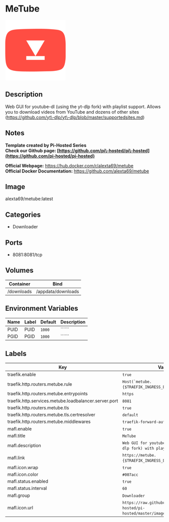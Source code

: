 # MeTube

![Logo](images/MeTube.png)

## Description
Web GUI for youtube\-dl (using the yt\-dlp fork) with playlist support. Allows you to download videos from YouTube and dozens of other sites (https://github.com/yt\-dlp/yt\-dlp/blob/master/supportedsites.md)

## Notes
**Template created by Pi\-Hosted Series**  
**Check our Github page: [https://github.com/pi\-hosted/pi\-hosted](https://github.com/pi-hosted/pi-hosted)**  
  
**Official Webpage:** <https://hub.docker.com/r/alexta69/metube>  
**Official Docker Documentation:** <https://github.com/alexta69/metube>  
  
  


## Image
alexta69/metube:latest

## Categories
- Downloader

## Ports
- 8081:8081/tcp

## Volumes
| Container | Bind |
|-----------|------|
| /downloads | /appdata/downloads |

## Environment Variables
| Name | Label | Default | Description |
|------|-------|---------|-------------|
| PUID | PUID | ```1000``` | `````` |
| PGID | PGID | ```1000``` | `````` |

## Labels
| Key | Value |
|-----|-------|
| traefik.enable | ```true``` |
| traefik.http.routers.metube.rule | ```Host(`metube.{$TRAEFIK_INGRESS_DOMAIN}`)``` |
| traefik.http.routers.metube.entrypoints | ```https``` |
| traefik.http.services.metube.loadbalancer.server.port | ```8081``` |
| traefik.http.routers.metube.tls | ```true``` |
| traefik.http.routers.metube.tls.certresolver | ```default``` |
| traefik.http.routers.metube.middlewares | ```traefik-forward-auth``` |
| mafl.enable | ```true``` |
| mafl.title | ```MeTube``` |
| mafl.description | ```Web GUI for youtube-dl (using the yt-dlp fork) with playlist support.``` |
| mafl.link | ```https://metube.{$TRAEFIK_INGRESS_DOMAIN}``` |
| mafl.icon.wrap | ```true``` |
| mafl.icon.color | ```#007acc``` |
| mafl.status.enabled | ```true``` |
| mafl.status.interval | ```60``` |
| mafl.group | ```Downloader``` |
| mafl.icon.url | ```https://raw.githubusercontent.com/pi-hosted/pi-hosted/master/images/metube.png``` |

